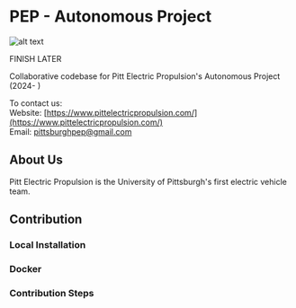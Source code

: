 # PEP - Autonomous Project

![alt text](https://www.sustainable.pitt.edu/wp-content/uploads/2022/08/Pitt-Electric-Propulsion-Logo.png)

FINISH LATER

Collaborative codebase for Pitt Electric Propulsion's Autonomous Project (2024- )

To contact us: <br />
Website: [https://www.pittelectricpropulsion.com/](https://www.pittelectricpropulsion.com/) <br />
Email: pittsburghpep@gmail.com


## About Us

Pitt Electric Propulsion is the University of Pittsburgh's first electric vehicle team. 

## Contribution

### Local Installation

### Docker

### Contribution Steps
